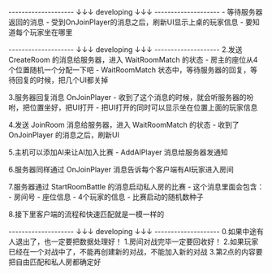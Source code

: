 -------------------- ↓↓↓ developing ↓↓↓ -------------------- 
    - 等待服务器返回的消息
    - 受到OnJoinPlayer的消息之后，刷新UI显示上桌的玩家信息
        - 要知道每个玩家坐在哪里

-------------------- ↓↓↓ developing ↓↓↓ -------------------- 
2.发送 CreateRoom 的消息给服务器，进入 WaitRoomMatch 的状态
    - 房主的座位从4个位置随机一个分配一下吧
    - WaitRoomMatch 状态中，等待服务器的回复，等待回复的时候，把几个UI都关掉

3.服务器回复消息 OnJoinPlayer 
    - 收到了这个消息的时候，就会听服务器的吩咐，把位置坐好，把UI打开
    - 把UI打开的同时可以显示坐在位置上面的玩家信息

4.发送 JoinRoom 消息给服务器，进入 WaitRoomMatch 的状态
    - 收到了 OnJoinPlayer 的消息之后，刷新UI

5.主机可以添加AI来让AI加入比赛
    - AddAIPlayer 消息给服务器发通知

6.服务器同样通过 OnJoinPlayer 消息告诉每个客户端有AI玩家进入房间

7.服务器通过 StartRoomBattle 的消息启动私人房的比赛
    - 这个消息里面会包含：
        - 房间号
        - 座位信息
        - 4个玩家的信息
        - 比赛启动的随机数种子

8.接下里客户端的流程和快速匹配就是一模一样的

-------------------- ↓↓↓ developing ↓↓↓ -------------------- 
0.如果中途有人退出了，也一定要把数据处理好！
1.房间对战完毕一定要回收好！
2.如果玩家已经在一个对战中了，不能再创建新的对战，不能加入新的对战
3.第2点的内容要把自由匹配和私人房都确定好
